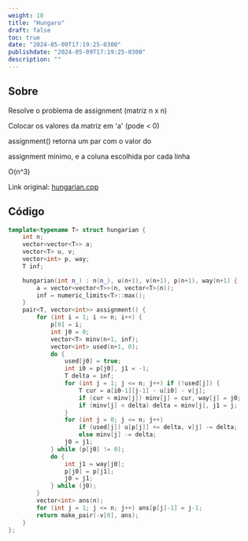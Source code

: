 ```yaml
---
weight: 10
title: "Hungaro"
draft: false
toc: true
date: "2024-05-09T17:19:25-0300"
publishdate: "2024-05-09T17:19:25-0300"
description: ""
---
```


## Sobre
 Resolve o problema de assignment (matriz n x n)

 Colocar os valores da matriz em 'a' (pode < 0)

 assignment() retorna um par com o valor do

 assignment minimo, e a coluna escolhida por cada linha



 O(n^3)



Link original: [hungarian.cpp](https://github.com/brunomaletta/Biblioteca/tree/master/Codigo/Problemas/hungarian.cpp)

## Código
```cpp
template<typename T> struct hungarian {
	int n;
	vector<vector<T>> a;
	vector<T> u, v;
	vector<int> p, way;
	T inf;

	hungarian(int n_) : n(n_), u(n+1), v(n+1), p(n+1), way(n+1) {
		a = vector<vector<T>>(n, vector<T>(n));
		inf = numeric_limits<T>::max();
	}
	pair<T, vector<int>> assignment() {
		for (int i = 1; i <= n; i++) {
			p[0] = i;
			int j0 = 0;
			vector<T> minv(n+1, inf);
			vector<int> used(n+1, 0);
			do {
				used[j0] = true;
				int i0 = p[j0], j1 = -1;
				T delta = inf;
				for (int j = 1; j <= n; j++) if (!used[j]) {
					T cur = a[i0-1][j-1] - u[i0] - v[j];
					if (cur < minv[j]) minv[j] = cur, way[j] = j0;
					if (minv[j] < delta) delta = minv[j], j1 = j;
				}
				for (int j = 0; j <= n; j++)
					if (used[j]) u[p[j]] += delta, v[j] -= delta;
					else minv[j] -= delta;
				j0 = j1;
			} while (p[j0] != 0);
			do {
				int j1 = way[j0];
				p[j0] = p[j1];
				j0 = j1;
			} while (j0);
		}
		vector<int> ans(n);
		for (int j = 1; j <= n; j++) ans[p[j]-1] = j-1;
		return make_pair(-v[0], ans);
	}
};
```
